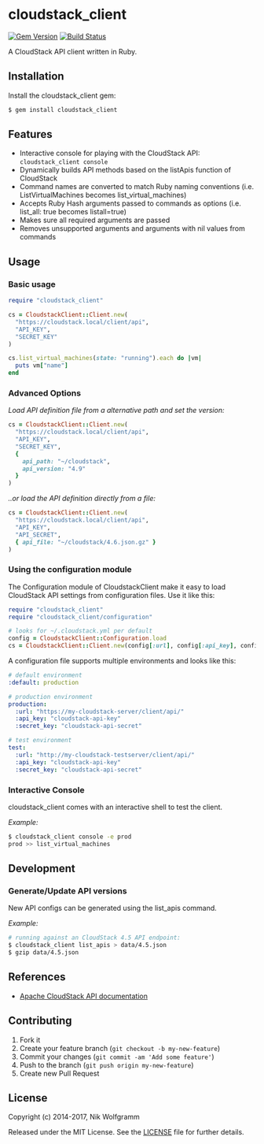 # cloudstack_client

[![Gem Version](https://badge.fury.io/rb/cloudstack_client.png)](http://badge.fury.io/rb/cloudstack_client)
 [![Build Status](https://travis-ci.org/niwo/cloudstack_client.svg?branch=master)](https://travis-ci.org/niwo/cloudstack_client)

A CloudStack API client written in Ruby.

## Installation

Install the cloudstack_client gem:

```bash
$ gem install cloudstack_client
```

## Features
  - Interactive console for playing with the CloudStack API: ```cloudstack_client console```
  - Dynamically builds API methods based on the listApis function of CloudStack
  - Command names are converted to match Ruby naming conventions (i.e. ListVirtualMachines becomes list_virtual_machines)
  - Accepts Ruby Hash arguments passed to commands as options (i.e. list_all: true becomes listall=true)
  - Makes sure all required arguments are passed
  - Removes unsupported arguments and arguments with nil values from commands

## Usage

### Basic usage

```ruby
require "cloudstack_client"

cs = CloudstackClient::Client.new(
  "https://cloudstack.local/client/api",
  "API_KEY",
  "SECRET_KEY"
)

cs.list_virtual_machines(state: "running").each do |vm|
  puts vm["name"]
end
```

### Advanced Options

*Load API definition file from a alternative path and set the version:*

```ruby
cs = CloudstackClient::Client.new(
  "https://cloudstack.local/client/api",
  "API_KEY",
  "SECRET_KEY",
  {
    api_path: "~/cloudstack",
    api_version: "4.9"
  }
)
```

*..or load the API definition directly from a file:*

```ruby
cs = CloudstackClient::Client.new(
  "https://cloudstack.local/client/api",
  "API_KEY",
  "API_SECRET",
  { api_file: "~/cloudstack/4.6.json.gz" }
)
```

### Using the configuration module

The Configuration module of CloudstackClient make it easy to load CloudStack API settings from configuration files.
Use it like this:

```ruby
require "cloudstack_client"
require "cloudstack_client/configuration"

# looks for ~/.cloudstack.yml per default
config = CloudstackClient::Configuration.load
cs = CloudstackClient::Client.new(config[:url], config[:api_key], config[:secret_key])
```

A configuration file supports multiple environments and looks like this:

```yaml
# default environment
:default: production

# production environment
production:
  :url: "https://my-cloudstack-server/client/api/"
  :api_key: "cloudstack-api-key"
  :secret_key: "cloudstack-api-secret"

# test environment
test:
  :url: "http://my-cloudstack-testserver/client/api/"
  :api_key: "cloudstack-api-key"
  :secret_key: "cloudstack-api-secret"
```

### Interactive Console

cloudstack_client comes with an interactive shell to test the client.

*Example:*

```bash
$ cloudstack_client console -e prod
prod >> list_virtual_machines
```

## Development

### Generate/Update API versions

New API configs can be generated using the list_apis command.

*Example:*

```bash
# running against an CloudStack 4.5 API endpoint:
$ cloudstack_client list_apis > data/4.5.json
$ gzip data/4.5.json
```

## References
- [Apache CloudStack API documentation](http://cloudstack.apache.org/docs/api/)

## Contributing

1. Fork it
2. Create your feature branch (`git checkout -b my-new-feature`)
3. Commit your changes (`git commit -am 'Add some feature'`)
4. Push to the branch (`git push origin my-new-feature`)
5. Create new Pull Request

## License

Copyright (c) 2014-2017, Nik Wolfgramm

Released under the MIT License. See the [LICENSE](https://raw.github.com/niwo/cloudstack_client/master/LICENSE.txt) file for further details.
